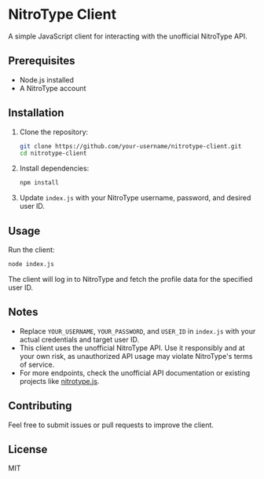 # NitroType Client

A simple JavaScript client for interacting with the unofficial NitroType API.

## Prerequisites
- Node.js installed
- A NitroType account

## Installation
1. Clone the repository:
   ```bash
   git clone https://github.com/your-username/nitrotype-client.git
   cd nitrotype-client
   ```
2. Install dependencies:
   ```bash
   npm install
   ```
3. Update `index.js` with your NitroType username, password, and desired user ID.

## Usage
Run the client:
```bash
node index.js
```

The client will log in to NitroType and fetch the profile data for the specified user ID.

## Notes
- Replace `YOUR_USERNAME`, `YOUR_PASSWORD`, and `USER_ID` in `index.js` with your actual credentials and target user ID.
- This client uses the unofficial NitroType API. Use it responsibly and at your own risk, as unauthorized API usage may violate NitroType's terms of service.
- For more endpoints, check the unofficial API documentation or existing projects like [nitrotype.js](https://github.com/ifvictr/nitrotype.js).

## Contributing
Feel free to submit issues or pull requests to improve the client.

## License
MIT